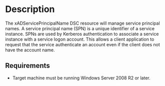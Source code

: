 # Description
The xADServicePrincipalName DSC resource will manage service principal names. A service principal name (SPN) is a unique identifier of a service instance. SPNs are used by Kerberos authentication to associate a service instance with a service logon account. This allows a client application to request that the service authenticate an account even if the client does not have the account name. 

## Requirements
* Target machine must be running Windows Server 2008 R2 or later.
